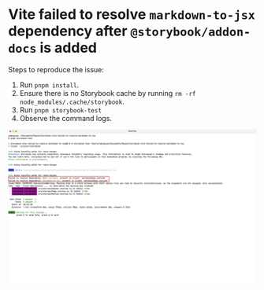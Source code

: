 # Vite failed to resolve `markdown-to-jsx` dependency after `@storybook/addon-docs` is added

Steps to reproduce the issue:

1. Run `pnpm install`.
3. Ensure there is no Storybook cache by running `rm -rf node_modules/.cache/storybook`.
3. Run `pnpm storybook-test`
3. Observe the command logs.

![Screenshot](./screenshot.png)
